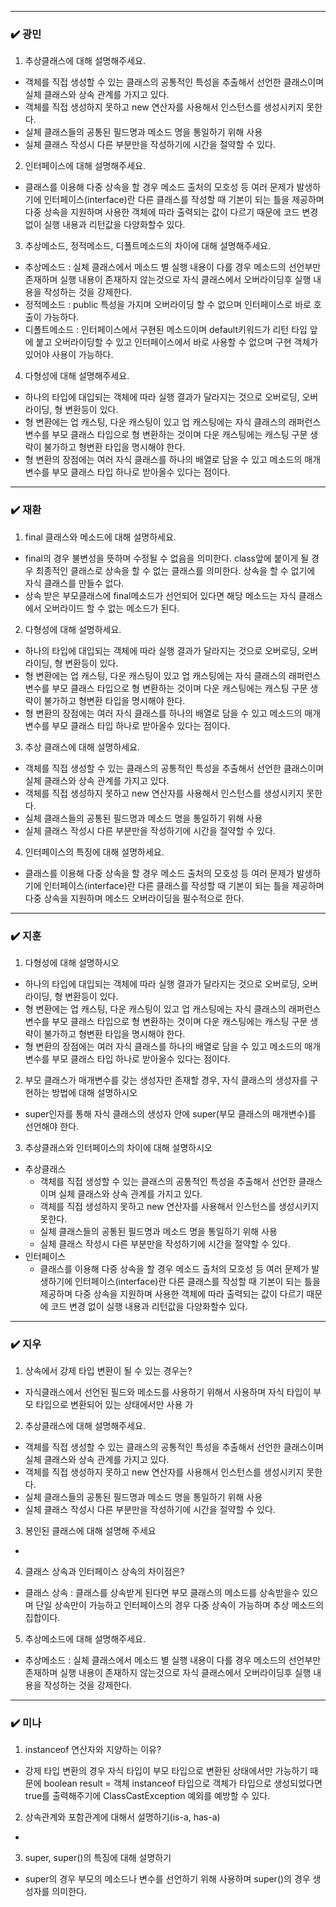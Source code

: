 
***
### ✔️ 광민

1. 추상클래스에 대해 설명해주세요.
- 객체를 직접 생성할 수 있는 클래스의 공통적인 특성을 추출해서 선언한 클래스이며 실체 클래스와 상속 관계를 가지고 있다.
- 객체를 직접 생성하지 못하고 new 연산자를 사용해서 인스턴스를 생성시키지 못한다.
- 실체 클래스들의 공통된 필드명과 메소드 명을 통일하기 위해 사용
- 실체 클래스 작성시 다른 부분만을 작성하기에 시간을 절약할 수 있다.
2. 인터페이스에 대해 설명해주세요.
- 클래스를 이용해 다중 상속을 할 경우 메소드 출처의 모호성 등 여러 문제가 발생하기에 인터페이스(interface)란 다른 클래스를 작성할 때 기본이 되는 틀을 제공하며 다중 상속을 지원하며 사용한 객체에 따라 출력되는 값이 다르기 때문에 코드 변경 없이 실행 내용과 리턴값을 다양화할수 있다.
3. 추상메소드, 정적메소드, 디폴트메소드의 차이에 대해 설명해주세요.
- 추상메소드 : 실체 클래스에서 메소드 별 실행 내용이 다를 경우 메소드의 선언부만 존재하며 실행 내용이 존재하지 않는것으로 자식 클래스에서 오버라이딩후 실행 내용을 작성하는 것을 강제한다.
- 정적메소드 : public 특성을 가지며 오버라이딩 할 수 없으며 인터페이스로 바로 호출이 가능하다.
- 디폴트메소드 : 인터페이스에서 구현된 메소드이며 default키워드가 리턴 타입 앞에 붙고 오버라이딩할 수 있고 인터페이스에서 바로 사용할 수 없으며 구현 객체가 있어야 사용이 가능하다.
4. 다형성에 대해 설명해주세요.
- 하나의 타입에 대입되는 객체에 따라 실행 결과가 달라지는 것으로 오버로딩, 오버라이딩, 형 변환등이 있다.
- 형 변환에는 업 캐스팅, 다운 캐스팅이 있고 업 캐스팅에는 자식 클래스의 래퍼런스 변수를 부모 클래스 타입으로 형 변환하는 것이며 다운 캐스팅에는 캐스팅 구문 생략이 불가하고 형변환 타입을 명시해야 한다.
- 형 변환의 장점에는 여러 자식 클래스를 하나의 배열로 담을 수 있고 메소드의 매개변수를 부모 클래스 타입 하나로 받아올수 있다는 점이다.

***
### ✔️ 재환

1. final 클래스와 메소드에 대해 설명하세요.
- final의 경우 불변성을 뜻하며 수정될 수 없음을 의미한다. class앞에 붙이게 될 경우 최종적인 클래스로 상속을 할 수 없는 클래스를 의미한다. 상속을 할 수 없기에 자식 클래스를 만들수 없다.
- 상속 받은 부모클래스에 final메소드가 선언되어 있다면 해당 메소드는 자식 클래스에서 오버라이드 할 수 없는 메소드가 된다. 
2. 다형성에 대해 설명하세요.
- 하나의 타입에 대입되는 객체에 따라 실행 결과가 달라지는 것으로 오버로딩, 오버라이딩, 형 변환등이 있다.
- 형 변환에는 업 캐스팅, 다운 캐스팅이 있고 업 캐스팅에는 자식 클래스의 래퍼런스 변수를 부모 클래스 타입으로 형 변환하는 것이며 다운 캐스팅에는 캐스팅 구문 생략이 불가하고 형변환 타입을 명시해야 한다.
- 형 변환의 장점에는 여러 자식 클래스를 하나의 배열로 담을 수 있고 메소드의 매개변수를 부모 클래스 타입 하나로 받아올수 있다는 점이다.
3. 추상 클래스에 대해 설명하세요.
- 객체를 직접 생성할 수 있는 클래스의 공통적인 특성을 추출해서 선언한 클래스이며 실체 클래스와 상속 관계를 가지고 있다.
- 객체를 직접 생성하지 못하고 new 연산자를 사용해서 인스턴스를 생성시키지 못한다.
- 실체 클래스들의 공통된 필드명과 메소드 명을 통일하기 위해 사용
- 실체 클래스 작성시 다른 부분만을 작성하기에 시간을 절약할 수 있다.
4. 인터페이스의 특징에 대해 설명하세요.
- 클래스를 이용해 다중 상속을 할 경우 메소드 출처의 모호성 등 여러 문제가 발생하기에 인터페이스(interface)란 다른 클래스를 작성할 때 기본이 되는 틀을 제공하며 다중 상속을 지원하며 메소드 오버라이딩을 필수적으로 한다.
***
### ✔️ 지훈
1. 다형성에 대해 설명하시오
- 하나의 타입에 대입되는 객체에 따라 실행 결과가 달라지는 것으로 오버로딩, 오버라이딩, 형 변환등이 있다.
- 형 변환에는 업 캐스팅, 다운 캐스팅이 있고 업 캐스팅에는 자식 클래스의 래퍼런스 변수를 부모 클래스 타입으로 형 변환하는 것이며 다운 캐스팅에는 캐스팅 구문 생략이 불가하고 형변환 타입을 명시해야 한다.
- 형 변환의 장점에는 여러 자식 클래스를 하나의 배열로 담을 수 있고 메소드의 매개변수를 부모 클래스 타입 하나로 받아올수 있다는 점이다.
2. 부모 클래스가 매개변수를 갖는 생성자만 존재할 경우, 자식 클래스의 생성자를 구현하는 방법에 대해 설명하시오
- super인자를 통해 자식 클래스의 생성자 안에 super(부모 클래스의 매개변수)를 선언해야 한다.
3. 추상클래스와 인터페이스의 차이에 대해 설명하시오
- 추상클래스
  - 객체를 직접 생성할 수 있는 클래스의 공통적인 특성을 추출해서 선언한 클래스이며 실체 클래스와 상속 관계를 가지고 있다.
  - 객체를 직접 생성하지 못하고 new 연산자를 사용해서 인스턴스를 생성시키지 못한다.
  - 실체 클래스들의 공통된 필드명과 메소드 명을 통일하기 위해 사용
  - 실체 클래스 작성시 다른 부분만을 작성하기에 시간을 절약할 수 있다.
- 인터페이스
  - 클래스를 이용해 다중 상속을 할 경우 메소드 출처의 모호성 등 여러 문제가 발생하기에 인터페이스(interface)란 다른 클래스를 작성할 때 기본이 되는 틀을 제공하며 다중 상속을 지원하며 사용한 객체에 따라 출력되는 값이 다르기 때문에 코드 변경 없이 실행 내용과 리턴값을 다양화할수 있다.

***
### ✔️ 지우
1. 상속에서 강제 타입 변환이 될 수 있는 경우는?
- 자식클래스에서 선언된 필드와 메소드를 사용하기 위해서 사용하며 자식 타입이 부모 타입으로 변환되어 있는 상태에서만 사용 가
2. 추상클래스에 대해 설명해주세요.
- 객체를 직접 생성할 수 있는 클래스의 공통적인 특성을 추출해서 선언한 클래스이며 실체 클래스와 상속 관계를 가지고 있다.
- 객체를 직접 생성하지 못하고 new 연산자를 사용해서 인스턴스를 생성시키지 못한다.
- 실체 클래스들의 공통된 필드명과 메소드 명을 통일하기 위해 사용
- 실체 클래스 작성시 다른 부분만을 작성하기에 시간을 절약할 수 있다.
3. 봉인된 클래스에 대해 설명해 주세요
- 
4. 클래스 상속과 인터페이스 상속의 차이점은?
- 클래스 상속 : 클래스를 상속받게 된다면 부모 클래스의 메소드를 상속받을수 있으며 단일 상속만이 가능하고 인터페이스의 경우 다중 상속이 가능하며 추상 메소드의 집합이다.
5. 추상메소드에 대해 설명해주세요.
- 추상메소드 : 실체 클래스에서 메소드 별 실행 내용이 다를 경우 메소드의 선언부만 존재하며 실행 내용이 존재하지 않는것으로 자식 클래스에서 오버라이딩후 실행 내용을 작성하는 것을 강제한다.

***
### ✔️ 미나

1. instanceof 연산자와 지양하는 이유?
-  강제 타입 변환의 경우 자식 타입이 부모 타입으로 변환된 상태에서만 가능하기 때문에 boolean result = 객체 instanceof 타입으로 객체가 타입으로 생성되었다면 true를 출력해주기에 ClassCastException 예외를 예방할 수 있다.
2. 상속관계와 포함관계에 대해서 설명하기(is-a, has-a)
- 
3. super, super()의 특징에 대해 설명하기
- super의 경우 부모의 메소드나 변수를 선언하기 위해 사용하며 super()의 경우 생성자를 의미한다.

